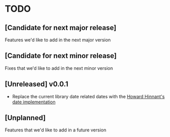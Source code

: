 # TODO

## [Candidate for next major release]
Features we'd like to add in the next major version


## [Candidate for next minor release]
Fixes that we'd like to add in the next minor version


## [Unreleased] v0.0.1

- Replace the current library date related dates with the 
[Howard Hinnant's date implementation](https://github.com/HowardHinnant/date)




## [Unplanned]
Features that we'd like to add in a future version
